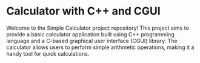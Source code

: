 # Calculator with C++ and CGUI
Welcome to the Simple Calculator project repository! This project aims to provide a basic calculator application built using C++ programming language and a C-based graphical user interface (CGUI) library. The calculator allows users to perform simple arithmetic operations, making it a handy tool for quick calculations.
